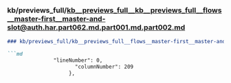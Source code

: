 ### kb/previews_full/kb__previews_full__kb__previews_full__flows__master-first__master-and-slot@auth.har.part062.md.part001.md.part002.md

```md
### kb/previews_full/kb__previews_full__flows__master-first__master-and-slot@auth.har.part062.md.part001.md (part 002)

```md
               "lineNumber": 0,
                      "columnNumber": 209
                    },
```

```

```
